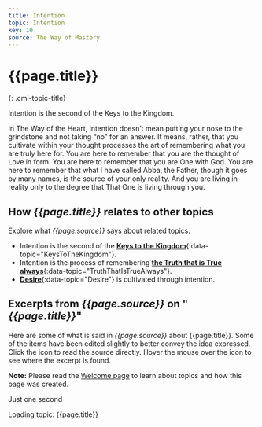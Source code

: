 ```yaml
---
title: Intention
topic: Intention
key: 10
source: The Way of Mastery
---
```


# {{page.title}}
{: .cmi-topic-title}

Intention is the second of the Keys to the Kingdom.

In The Way of the Heart, intention doesn’t mean putting your nose to the
grindstone and not taking “no” for an answer. It means, rather, that you
cultivate within your thought processes the art of remembering what you are
truly here for. You are here to remember that you are the thought of Love in
form. You are here to remember that you are One with God. You are here to
remember that what I have called Abba, the Father, though it goes by many
names, is the source of your only reality. And you are living in reality only
to the degree that That One is living through you.

## How *{{page.title}}* relates to other topics

Explore what *{{page.source}}* says about related topics.

* Intention is the second of the [**Keys to the Kingdom**](/t/wom/topics/keys/){:data-topic="KeysToTheKingdom"}.
* Intention is the process of remembering [**the Truth that is True always**](/t/wom/topics/truthalways/){:data-topic="TruthThatIsTrueAlways"}.
* [**Desire**](/t/wom/topics/desire/){:data-topic="Desire"} is cultivated through intention.

## Excerpts from *{{page.source}}* on "*{{page.title}}*"

Here are some of what is said in *{{page.source}}* about {{page.title}}. Some
of the items have been edited slightly to better convey the idea expressed.
Click the <i class="linkify icon"></i> icon to read the source directly. Hover
the mouse over the icon to see where the excerpt is found.

**Note:** Please read the [Welcome page](/t/wom/topics/welcome/) to learn about
topics and how this page was created.

<div class="ui basic segments topic-summary-list">
  <div class="ui icon message">
    <i class="notched circle loading icon"></i>
    <div class="content">
      <div class="header">
        Just one second
      </div>
      <p>Loading topic: {{page.title}}</p>
    </div>
  </div>
</div>


